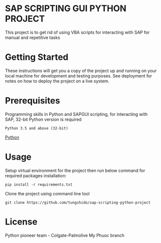 # SAP SCRIPTING GUI PYTHON PROJECT
This project is to get rid of using VBA scripts for interacting with SAP for manual and repetitive tasks

# Getting Started
These instructions will get you a copy of the project up and running on your local machine for development and testing purposes. See deployment for notes on how to deploy the project on a live system.

# Prerequisites
Programming skills in Python and SAPGUI scripting, for interacting with SAP, 32-bit Python version is required

```
Python 3.5 and above (32-bit)
```
[Python](https://www.python.org/downloads/windows/)

# Usage
Setup virtual environment for the project then run below command for required packages installation:
```
pip install -r requirements.txt
```
Clone the project using command line tool
```
git clone https://github.com/tungshido/sap-scripting-python-project
```
# License
Python pioneer team - Colgate-Palmolive My Phuoc branch 